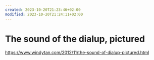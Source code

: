 ```yaml
---
created: 2023-10-20T21:23:46+02:00
modified: 2023-10-20T21:24:11+02:00
---
```


# The sound of the dialup, pictured

https://www.windytan.com/2012/11/the-sound-of-dialup-pictured.html
